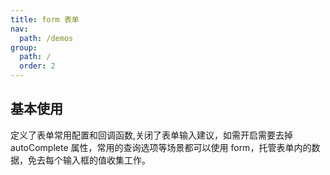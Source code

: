 ```yaml
---
title: form 表单
nav:
  path: /demos
group:
  path: /
  order: 2
---
```


## 基本使用

定义了表单常用配置和回调函数,关闭了表单输入建议，如需开启需要去掉 autoComplete 属性，常用的查询选项等场景都可以使用 form，托管表单内的数据，免去每个输入框的值收集工作。

<code src="../form/index.tsx" />
